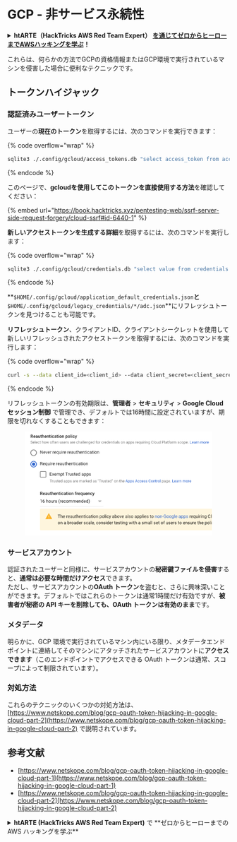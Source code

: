 # GCP - 非サービス永続性

<details>

<summary><strong>htARTE（HackTricks AWS Red Team Expert）</strong> <a href="https://training.hacktricks.xyz/courses/arte"><strong>を通じてゼロからヒーローまでAWSハッキングを学ぶ</strong></a><strong>！</strong></summary>

HackTricks をサポートする他の方法:

* **HackTricks で企業を宣伝したい**または **HackTricks をPDFでダウンロードしたい**場合は、[**SUBSCRIPTION PLANS**](https://github.com/sponsors/carlospolop)をチェックしてください！
* [**公式PEASS＆HackTricksスワッグ**](https://peass.creator-spring.com)を入手する
* [**The PEASS Family**](https://opensea.io/collection/the-peass-family)を発見し、独占的な[**NFTs**](https://opensea.io/collection/the-peass-family)のコレクションを見つける
* **💬 [**Discordグループ**](https://discord.gg/hRep4RUj7f)または[**telegramグループ**](https://t.me/peass)に参加するか、**Twitter** 🐦 [**@hacktricks\_live**](https://twitter.com/hacktricks\_live)**をフォローする**。
* **ハッキングテクニックを共有するために、[**HackTricks**](https://github.com/carlospolop/hacktricks)と[**HackTricks Cloud**](https://github.com/carlospolop/hacktricks-cloud)のGitHubリポジトリにPRを提出する**。

</details>

これらは、何らかの方法でGCPの資格情報またはGCP環境で実行されているマシンを侵害した場合に便利なテクニックです。

## トークンハイジャック

### 認証済みユーザートークン

ユーザーの**現在のトークン**を取得するには、次のコマンドを実行できます：

{% code overflow="wrap" %}
```bash
sqlite3 ./.config/gcloud/access_tokens.db "select access_token from access_tokens where account_id='<email>';"
```
{% endcode %}

このページで、**gcloudを使用してこのトークンを直接使用する方法**を確認してください：

{% embed url="https://book.hacktricks.xyz/pentesting-web/ssrf-server-side-request-forgery/cloud-ssrf#id-6440-1" %}

**新しいアクセストークンを生成する詳細**を取得するには、次のコマンドを実行します：

{% code overflow="wrap" %}
```bash
sqlite3 ./.config/gcloud/credentials.db "select value from credentials where account_id='<email>';"
```
{% endcode %}

**`$HOME/.config/gcloud/application_default_credentials.json`**と**`$HOME/.config/gcloud/legacy_credentials/*/adc.json`**にリフレッシュトークンを見つけることも可能です。

**リフレッシュトークン**、クライアントID、クライアントシークレットを使用して新しいリフレッシュされたアクセストークンを取得するには、次のコマンドを実行します：

{% code overflow="wrap" %}
```bash
curl -s --data client_id=<client_id> --data client_secret=<client_secret> --data grant_type=refresh_token --data refresh_token=<refresh_token> --data scope="https://www.googleapis.com/auth/cloud-platform https://www.googleapis.com/auth/accounts.reauth" https://www.googleapis.com/oauth2/v4/token
```
{% endcode %}

リフレッシュトークンの有効期限は、**管理者** > **セキュリティ** > **Google Cloud セッション制御** で管理でき、デフォルトでは16時間に設定されていますが、期限を切れなくすることもできます：

<figure><img src="../../../.gitbook/assets/image (2) (1).png" alt=""><figcaption></figcaption></figure>

### サービスアカウント

認証されたユーザーと同様に、サービスアカウントの**秘密鍵ファイルを侵害**すると、**通常は必要な時間だけアクセス**できます。\
ただし、サービスアカウントの**OAuth トークン**を盗むと、さらに興味深いことができます。デフォルトではこれらのトークンは通常1時間だけ有効ですが、**被害者が秘密の API キーを削除しても、OAuth トークンは有効のまま**です。

### メタデータ

明らかに、GCP 環境で実行されているマシン内にいる限り、メタデータエンドポイントに連絡してそのマシンにアタッチされたサービスアカウントに**アクセスできます**（このエンドポイントでアクセスできる OAuth トークンは通常、スコープによって制限されています）。

### 対処方法

これらのテクニックのいくつかの対処方法は、[https://www.netskope.com/blog/gcp-oauth-token-hijacking-in-google-cloud-part-2](https://www.netskope.com/blog/gcp-oauth-token-hijacking-in-google-cloud-part-2) で説明されています。

## 参考文献

* [https://www.netskope.com/blog/gcp-oauth-token-hijacking-in-google-cloud-part-1](https://www.netskope.com/blog/gcp-oauth-token-hijacking-in-google-cloud-part-1)
* [https://www.netskope.com/blog/gcp-oauth-token-hijacking-in-google-cloud-part-2](https://www.netskope.com/blog/gcp-oauth-token-hijacking-in-google-cloud-part-2)

<details>

<summary><strong>htARTE (HackTricks AWS Red Team Expert)</strong> で **ゼロからヒーローまでの AWS ハッキングを学ぶ**</summary>

HackTricks をサポートする他の方法:

* **HackTricks で企業を宣伝**したい場合や **HackTricks を PDF でダウンロード** したい場合は、[**SUBSCRIPTION PLANS**](https://github.com/sponsors/carlospolop) をチェックしてください！
* [**公式 PEASS & HackTricks スワッグ**](https://peass.creator-spring.com) を手に入れる
* [**The PEASS Family**](https://opensea.io/collection/the-peass-family) を発見し、独占的な [**NFTs**](https://opensea.io/collection/the-peass-family) のコレクションを見つける
* 💬 [**Discord グループ**](https://discord.gg/hRep4RUj7f) に参加するか、[**telegram グループ**](https://t.me/peass) に参加するか、**Twitter** 🐦 [**@hacktricks\_live**](https://twitter.com/hacktricks\_live) をフォローする
* **HackTricks** と [**HackTricks Cloud**](https://github.com/carlospolop/hacktricks-cloud) の github リポジトリに PR を提出して **ハッキングトリックを共有**する

</details>
